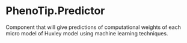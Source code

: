 # PhenoTip.Predictor
Component that will give predictions of computational weights of each micro model of Huxley model  using machine learning techniques. 
